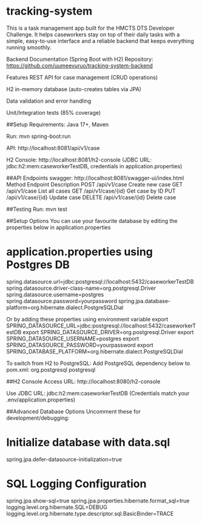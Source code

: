 # tracking-system
This is a task management app built for the HMCTS DTS Developer Challenge. It helps caseworkers stay on top of their daily tasks with a simple, easy-to-use interface and a reliable backend that keeps everything running smoothly.

Backend Documentation (Spring Boot with H2)
Repository: https://github.com/uumeevuruo/tracking-system-backend

Features
REST API for case management (CRUD operations)

H2 in-memory database (auto-creates tables via JPA)

Data validation and error handling

Unit/Integration tests (85% coverage)

##Setup
Requirements: Java 17+, Maven

Run: mvn spring-boot:run

API: http://localhost:8081/api/v1/case

H2 Console: http://localhost:8081/h2-console
(JDBC URL: jdbc:h2:mem:caseworkerTestDB, credentials in application.properties)

##API Endpoints
swagger: http://localhost:8081/swagger-ui/index.html
Method	Endpoint	Description
POST	/api/v1/case Create new case
GET	/api/v1/case	List all cases
GET	/api/v1/case/{id}	Get case by ID
PUT	/api/v1/case/{id}	Update case
DELETE	/api/v1/case/{id}	Delete case

##Testing
Run: mvn test

##Setup Options
You can use your favourite database by editing the properties below in application.properties
# application.properties using Postgres DB
spring.datasource.url=jdbc:postgresql://localhost:5432/caseworkerTestDB
spring.datasource.driver-class-name=org.postgresql.Driver
spring.datasource.username=postgres
spring.datasource.password=yourpassword
spring.jpa.database-platform=org.hibernate.dialect.PostgreSQLDial

Or by adding these properties using environment variable
export SPRING_DATASOURCE_URL=jdbc:postgresql://localhost:5432/caseworkerTestDB
export SPRING_DATASOURCE_DRIVER=org.postgresql.Driver
export SPRING_DATASOURCE_USERNAME=postgres
export SPRING_DATASOURCE_PASSWORD=yourpassword
export SPRING_DATABASE_PLATFORM=org.hibernate.dialect.PostgreSQLDial

To switch from H2 to PostgreSQL: Add PostgreSQL dependency below to pom.xml:
<dependency>
<groupId>org.postgresql</groupId>
<artifactId>postgresql</artifactId>
</dependency>

##H2 Console Access
URL: http://localhost:8080/h2-console

Use JDBC URL: jdbc:h2:mem:caseworkerTestDB
(Credentials match your .env/application.properties)


##Advanced Database Options
Uncomment these for development/debugging:
# Initialize database with data.sql
spring.jpa.defer-datasource-initialization=true
# SQL Logging Configuration
spring.jpa.show-sql=true
spring.jpa.properties.hibernate.format_sql=true
logging.level.org.hibernate.SQL=DEBUG
logging.level.org.hibernate.type.descriptor.sql.BasicBinder=TRACE